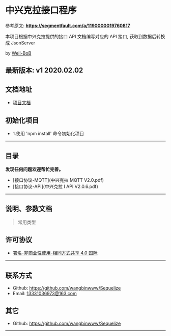 # 中兴克拉接口程序

参考原文:
**https://segmentfault.com/a/1190000019760817**

本项目根据中兴克拉提供的接口 API 文档编写对应的 API 接口,
获取到数据后转换成 JsonServer

by [Well-BoB](https://www.iconics.com)

## **最新版本: v1 2020.02.02**

## 文档地址

- [项目文档](https://github.com/wangbinwww/Sequelize)

## 初始化项目

- 1.使用 'npm install' 命令初始化项目

---

## 目录

**发现任何问题欢迎帮忙完善。**

- [接口协议-MQTT](中兴克拉 MQTT V2.0.pdf)
- [接口协议-API](中兴克拉 I API V2.0.6.pdf)

---

## 说明、参数文档

> 常用类型

## 许可协议

- [署名-非商业性使用-相同方式共享 4.0 国际](https://creativecommons.org/licenses/by-nc-sa/4.0/legalcode.zh-Hans)

---

## 联系方式

- Github: <https://github.com/wangbinwww/Sequelize>
- Email: [13331036973@163.com](mailto:github#mcxiaoke.com)

## 其它

- Github: <https://github.com/wangbinwww/Sequelize>

---
